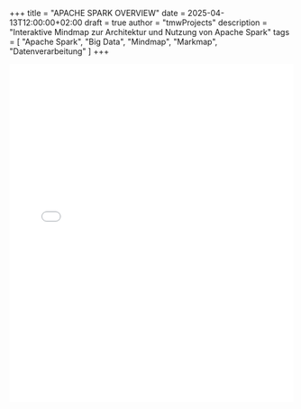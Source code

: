 +++
title = "APACHE SPARK OVERVIEW"
date = 2025-04-13T12:00:00+02:00
draft = true
author = "tmwProjects"
description = "Interaktive Mindmap zur Architektur und Nutzung von Apache Spark"
tags = [
    "Apache Spark",
    "Big Data",
    "Mindmap",
    "Markmap",
    "Datenverarbeitung"
]
+++

<iframe src="/Blog/spark_mindmap.html" width="100%" height="600" style="border: none;"></iframe>
